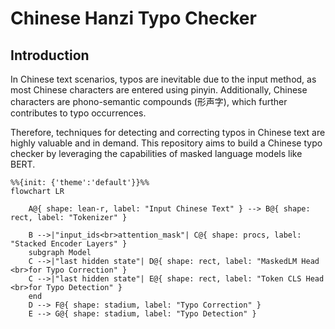 # Chinese Hanzi Typo Checker

## Introduction
In Chinese text scenarios, typos are inevitable due to the input method, as most Chinese characters are entered using pinyin. Additionally, Chinese characters are phono-semantic compounds (形声字), which further contributes to typo occurrences.

Therefore, techniques for detecting and correcting typos in Chinese text are highly valuable and in demand. This repository aims to build a Chinese typo checker by leveraging the capabilities of masked language models like BERT.


```mermaid
%%{init: {'theme':'default'}}%%
flowchart LR
    
    A@{ shape: lean-r, label: "Input Chinese Text" } --> B@{ shape: rect, label: "Tokenizer" }
    
    B -->|"input_ids<br>attention_mask"| C@{ shape: procs, label: "Stacked Encoder Layers" }
    subgraph Model
    C -->|"last hidden state"| D@{ shape: rect, label: "MaskedLM Head <br>for Typo Correction" }
    C -->|"last hidden state"| E@{ shape: rect, label: "Token CLS Head <br>for Typo Detection" }
    end
    D --> F@{ shape: stadium, label: "Typo Correction" }
    E --> G@{ shape: stadium, label: "Typo Detection" }   
```